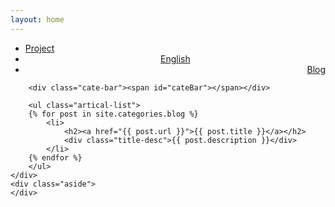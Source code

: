 ```yaml
---
layout: home
---
```


<div class="index-content blog">
    <div class="section">
        <ul class="artical-cate">
            <li ><a href="/project"><span>Project</span></a></li>
            <li style="text-align:center"><a href="/dump"><span>English</span></a></li>
            <li class="on" style="text-align:right"><a href="/"><span>Blog</span></a></li>
        </ul>

        <div class="cate-bar"><span id="cateBar"></span></div>

        <ul class="artical-list">
        {% for post in site.categories.blog %}
            <li>
                <h2><a href="{{ post.url }}">{{ post.title }}</a></h2>
                <div class="title-desc">{{ post.description }}</div>
            </li>
        {% endfor %}
        </ul>
    </div>
    <div class="aside">
    </div>
</div>
